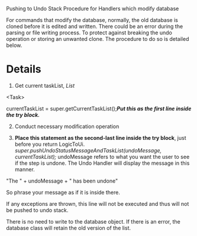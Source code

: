 Pushing to Undo Stack Procedure for Handlers which modify database

For commands that modify the database, normally, the old database is cloned before it is edited and written. There could be an error during the parsing or file writing process. To protect against breaking the undo operation or storing an unwanted clone. The procedure to do so is detailed below.


# Details #

1. Get current taskList, _List_

&lt;Task&gt;

 currentTaskList = super.getCurrentTaskList();_**Put this as the first line inside the try block.**_

2. Conduct necessary modification operation

3. **Place this statement as the second-last line inside the try block**, just before you return LogicToUi. _super.pushUndoStatusMessageAndTaskList(undoMessage, currentTaskList);_
undoMessage refers to what you want the user to see if the step is undone. The Undo Handler will display the message in this manner.

"The " + undoMessage + " has been undone"

So phrase your message as if it is inside there.

If any exceptions are thrown, this line will not be executed and thus will not be pushed to undo stack.


There is no need to write to the database object. If there is an error, the database class will retain the old version of the list.